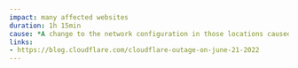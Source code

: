 ```yaml
---
impact: many affected websites
duration: 1h 15min
cause: *A change to the network configuration in those locations caused an outage*
links:
- https://blog.cloudflare.com/cloudflare-outage-on-june-21-2022
---
```

